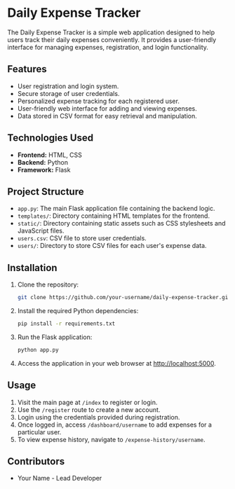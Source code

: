 # Daily Expense Tracker

The Daily Expense Tracker is a simple web application designed to help users track their daily expenses conveniently. It provides a user-friendly interface for managing expenses, registration, and login functionality.

## Features

- User registration and login system.
- Secure storage of user credentials.
- Personalized expense tracking for each registered user.
- User-friendly web interface for adding and viewing expenses.
- Data stored in CSV format for easy retrieval and manipulation.

## Technologies Used

- **Frontend:** HTML, CSS
- **Backend:** Python
- **Framework:** Flask

## Project Structure

- `app.py`: The main Flask application file containing the backend logic.
- `templates/`: Directory containing HTML templates for the frontend.
- `static/`: Directory containing static assets such as CSS stylesheets and JavaScript files.
- `users.csv`: CSV file to store user credentials.
- `users/`: Directory to store CSV files for each user's expense data.

## Installation

1. Clone the repository:

    ```bash
    git clone https://github.com/your-username/daily-expense-tracker.git
    ```

2. Install the required Python dependencies:

    ```bash
    pip install -r requirements.txt
    ```

3. Run the Flask application:

    ```bash
    python app.py
    ```

4. Access the application in your web browser at [http://localhost:5000](http://localhost:5000).

## Usage

1. Visit the main page at `/index` to register or login.
2. Use the `/register` route to create a new account.
3. Login using the credentials provided during registration.
4. Once logged in, access `/dashboard/username` to add expenses for a particular user.
5. To view expense history, navigate to `/expense-history/username`.

## Contributors

- Your Name - Lead Developer

